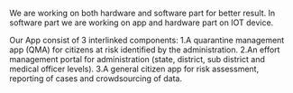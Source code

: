 We are working on both hardware and software part for better result. In software part we are working on app and hardware part on IOT device.



Our App consist of 3 interlinked components:
1.A quarantine management app (QMA) for citizens at risk identified by the administration.
2.An effort management  portal for administration (state, district, sub district and medical officer levels).
3.A general citizen app for risk assessment, reporting of cases and crowdsourcing of data.


